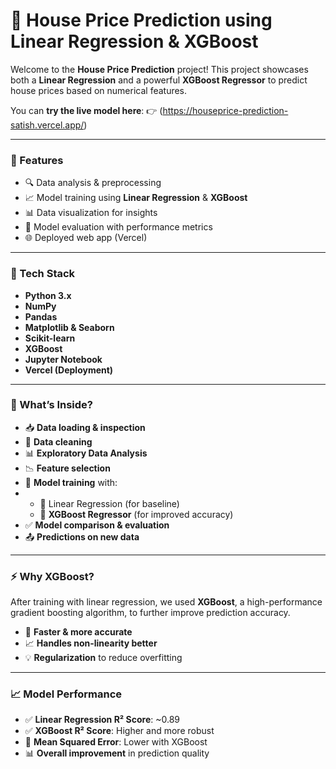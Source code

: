 # 🏡 House Price Prediction using Linear Regression & XGBoost



Welcome to the **House Price Prediction** project! This project showcases both a **Linear Regression** and a powerful **XGBoost Regressor** to predict house prices based on numerical features.

You can **try the live model here**:
👉 (https://houseprice-prediction-satish.vercel.app/)

---

### 🚀 Features

* 🔍 Data analysis & preprocessing
* 📈 Model training using **Linear Regression** & **XGBoost**
* 📊 Data visualization for insights
* 🧪 Model evaluation with performance metrics
* 🌐 Deployed web app (Vercel)

---

### 🔧 Tech Stack

* **Python 3.x**
* **NumPy**
* **Pandas**
* **Matplotlib & Seaborn**
* **Scikit-learn**
* **XGBoost**
* **Jupyter Notebook**
* **Vercel (Deployment)**

---

### 📌 What’s Inside?

* 📥 **Data loading & inspection**
* 🧹 **Data cleaning**
* 📊 **Exploratory Data Analysis**
* 📉 **Feature selection**
* 🧠 **Model training** with:
* 
  * 🔹 Linear Regression (for baseline)
  * 🔸 **XGBoost Regressor** (for improved accuracy)
* ✅ **Model comparison & evaluation**
* 📤 **Predictions on new data**

---

### ⚡ Why XGBoost?

After training with linear regression, we used **XGBoost**, a high-performance gradient boosting algorithm, to further improve prediction accuracy.

* 🚀 **Faster & more accurate**
* 📈 **Handles non-linearity better**
* 💡 **Regularization** to reduce overfitting

---

### 📈 Model Performance

* ✅ **Linear Regression R² Score**: \~0.89
* ✅ **XGBoost R² Score**: Higher and more robust
* 🧮 **Mean Squared Error**: Lower with XGBoost
* 📊 **Overall improvement** in prediction quality


